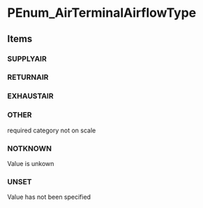 # PEnum_AirTerminalAirflowType
<!-- end of short definition -->

## Items

### SUPPLYAIR


### RETURNAIR


### EXHAUSTAIR


### OTHER
required category not on scale

### NOTKNOWN
Value is unkown

### UNSET
Value has not been specified
